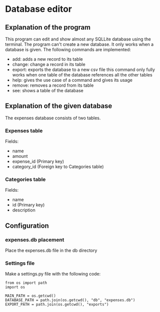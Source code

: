 # Database editor
## Explanation of the program
This program can edit and show almost any SQLLite database using the terminal. The program can't create a new database. It only works when a database is given.
The following commands are implemented:
- add: adds a new record to its table
- change: change a record in its table
- export: exports the database to a new csv file this command only fully works when one table of the database references all the other tables
- help: gives the use case of a command and gives its usage
- remove: removes a record from its table
- see: shows a table of the database

## Explanation of the given database
The expenses database consists of two tables.

### Expenses table
Fields:
- name
- amount
- expense_id (Primary key)
- category_id (Foreign key to Categories table)

### Categories table
Fields:
- name
- id (Primary key)
- description

## Configuration
### expenses.db placement
Place the expenses.db file in the db directory

### Settings file
Make a settings.py file with the following code:
```
from os import path
import os

MAIN_PATH = os.getcwd()
DATABASE_PATH = path.join(os.getcwd(), "db", "expenses.db")
EXPORT_PATH = path.join(os.getcwd(), "exports")
```